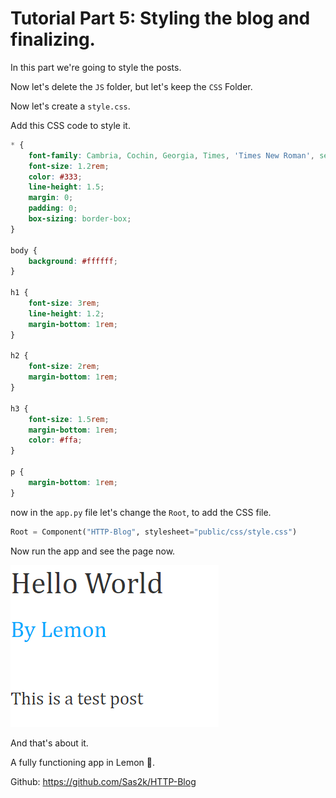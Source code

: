 # Tutorial Part 5: Styling the blog and finalizing.

In this part we're going to style the posts.

Now let's delete the `JS` folder, but let's keep the `CSS` Folder.

Now let's create a `style.css`.

Add this CSS code to style it.

```css
* {
    font-family: Cambria, Cochin, Georgia, Times, 'Times New Roman', serif;
    font-size: 1.2rem;
    color: #333;
    line-height: 1.5;
    margin: 0;
    padding: 0;
    box-sizing: border-box;
}

body {
    background: #ffffff;
}

h1 {
    font-size: 3rem;
    line-height: 1.2;
    margin-bottom: 1rem;
}

h2 {
    font-size: 2rem;
    margin-bottom: 1rem;
}

h3 {
    font-size: 1.5rem;
    margin-bottom: 1rem;
    color: #ffa;
}

p {
    margin-bottom: 1rem;
}
```

now in the `app.py` file let's change the `Root`, to add the CSS file.

```python
Root = Component("HTTP-Blog", stylesheet="public/css/style.css")
```

Now run the app and see the page now.

![blog-output](images/blog-page.PNG)

And that's about it.

A fully functioning app in Lemon 🍋.

Github: https://github.com/Sas2k/HTTP-Blog